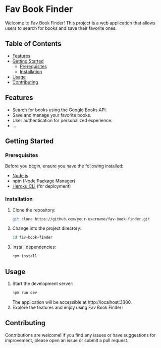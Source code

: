 # Fav Book Finder

Welcome to Fav Book Finder! This project is a web application that allows users to search for books and save their favorite ones.

## Table of Contents

- [Features](#features)
- [Getting Started](#getting-started)
  - [Prerequisites](#prerequisites)
  - [Installation](#installation)
- [Usage](#usage)
- [Contributing](#contributing)

## Features

- Search for books using the Google Books API.
- Save and manage your favorite books.
- User authentication for personalized experience.
- ...

## Getting Started

### Prerequisites

Before you begin, ensure you have the following installed:

- [Node.js](https://nodejs.org/)
- [npm](https://www.npmjs.com/) (Node Package Manager)
- [Heroku CLI](https://devcenter.heroku.com/articles/heroku-cli) (for deployment)

### Installation

1. Clone the repository:

   ```bash
   git clone https://github.com/your-username/fav-book-finder.git
   ```
2. Change into the project directory:
    ```bash
    cd fav-book-finder
    ```
3. Install dependencies:
    ```bash
    npm install
    ```

## Usage         
1. Start the development server:
    ```bash
    npm run dev
    ```
    The application will be accessible at http://localhost:3000.
2. Explore the features and enjoy using Fav Book Finder!

## Contributing
Contributions are welcome! If you find any issues or have suggestions for improvement, please open an issue or submit a pull request.
